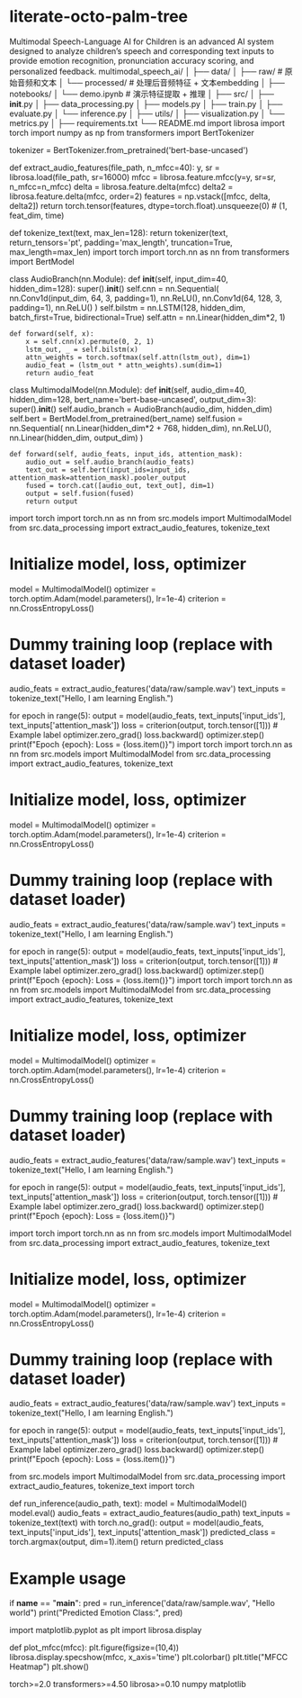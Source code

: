 # literate-octo-palm-tree
Multimodal Speech-Language AI for Children is an advanced AI system designed to analyze children’s speech and corresponding text inputs to provide emotion recognition, pronunciation accuracy scoring, and personalized feedback.
multimodal_speech_ai/
│
├── data/
│   ├── raw/                # 原始音频和文本
│   └── processed/          # 处理后音频特征 + 文本embedding
│
├── notebooks/
│   └── demo.ipynb          # 演示特征提取 + 推理
│
├── src/
│   ├── __init__.py
│   ├── data_processing.py
│   ├── models.py
│   ├── train.py
│   ├── evaluate.py
│   └── inference.py
│
├── utils/
│   ├── visualization.py
│   └── metrics.py
│
├── requirements.txt
└── README.md
import librosa
import torch
import numpy as np
from transformers import BertTokenizer

tokenizer = BertTokenizer.from_pretrained('bert-base-uncased')

def extract_audio_features(file_path, n_mfcc=40):
    y, sr = librosa.load(file_path, sr=16000)
    mfcc = librosa.feature.mfcc(y=y, sr=sr, n_mfcc=n_mfcc)
    delta = librosa.feature.delta(mfcc)
    delta2 = librosa.feature.delta(mfcc, order=2)
    features = np.vstack([mfcc, delta, delta2])
    return torch.tensor(features, dtype=torch.float).unsqueeze(0)  # (1, feat_dim, time)

def tokenize_text(text, max_len=128):
    return tokenizer(text, return_tensors='pt', padding='max_length', truncation=True, max_length=max_len)
import torch
import torch.nn as nn
from transformers import BertModel

class AudioBranch(nn.Module):
    def __init__(self, input_dim=40, hidden_dim=128):
        super().__init__()
        self.cnn = nn.Sequential(
            nn.Conv1d(input_dim, 64, 3, padding=1),
            nn.ReLU(),
            nn.Conv1d(64, 128, 3, padding=1),
            nn.ReLU()
        )
        self.bilstm = nn.LSTM(128, hidden_dim, batch_first=True, bidirectional=True)
        self.attn = nn.Linear(hidden_dim*2, 1)

    def forward(self, x):
        x = self.cnn(x).permute(0, 2, 1)
        lstm_out, _ = self.bilstm(x)
        attn_weights = torch.softmax(self.attn(lstm_out), dim=1)
        audio_feat = (lstm_out * attn_weights).sum(dim=1)
        return audio_feat

class MultimodalModel(nn.Module):
    def __init__(self, audio_dim=40, hidden_dim=128, bert_name='bert-base-uncased', output_dim=3):
        super().__init__()
        self.audio_branch = AudioBranch(audio_dim, hidden_dim)
        self.bert = BertModel.from_pretrained(bert_name)
        self.fusion = nn.Sequential(
            nn.Linear(hidden_dim*2 + 768, hidden_dim),
            nn.ReLU(),
            nn.Linear(hidden_dim, output_dim)
        )

    def forward(self, audio_feats, input_ids, attention_mask):
        audio_out = self.audio_branch(audio_feats)
        text_out = self.bert(input_ids=input_ids, attention_mask=attention_mask).pooler_output
        fused = torch.cat([audio_out, text_out], dim=1)
        output = self.fusion(fused)
        return output
import torch
import torch.nn as nn
from src.models import MultimodalModel
from src.data_processing import extract_audio_features, tokenize_text

# Initialize model, loss, optimizer
model = MultimodalModel()
optimizer = torch.optim.Adam(model.parameters(), lr=1e-4)
criterion = nn.CrossEntropyLoss()

# Dummy training loop (replace with dataset loader)
audio_feats = extract_audio_features('data/raw/sample.wav')
text_inputs = tokenize_text("Hello, I am learning English.")

for epoch in range(5):
    output = model(audio_feats, text_inputs['input_ids'], text_inputs['attention_mask'])
    loss = criterion(output, torch.tensor([1]))  # Example label
    optimizer.zero_grad()
    loss.backward()
    optimizer.step()
    print(f"Epoch {epoch}: Loss = {loss.item()}")
import torch
import torch.nn as nn
from src.models import MultimodalModel
from src.data_processing import extract_audio_features, tokenize_text

# Initialize model, loss, optimizer
model = MultimodalModel()
optimizer = torch.optim.Adam(model.parameters(), lr=1e-4)
criterion = nn.CrossEntropyLoss()

# Dummy training loop (replace with dataset loader)
audio_feats = extract_audio_features('data/raw/sample.wav')
text_inputs = tokenize_text("Hello, I am learning English.")

for epoch in range(5):
    output = model(audio_feats, text_inputs['input_ids'], text_inputs['attention_mask'])
    loss = criterion(output, torch.tensor([1]))  # Example label
    optimizer.zero_grad()
    loss.backward()
    optimizer.step()
    print(f"Epoch {epoch}: Loss = {loss.item()}")
import torch
import torch.nn as nn
from src.models import MultimodalModel
from src.data_processing import extract_audio_features, tokenize_text

# Initialize model, loss, optimizer
model = MultimodalModel()
optimizer = torch.optim.Adam(model.parameters(), lr=1e-4)
criterion = nn.CrossEntropyLoss()

# Dummy training loop (replace with dataset loader)
audio_feats = extract_audio_features('data/raw/sample.wav')
text_inputs = tokenize_text("Hello, I am learning English.")

for epoch in range(5):
    output = model(audio_feats, text_inputs['input_ids'], text_inputs['attention_mask'])
    loss = criterion(output, torch.tensor([1]))  # Example label
    optimizer.zero_grad()
    loss.backward()
    optimizer.step()
    print(f"Epoch {epoch}: Loss = {loss.item()}")

import torch
import torch.nn as nn
from src.models import MultimodalModel
from src.data_processing import extract_audio_features, tokenize_text

# Initialize model, loss, optimizer
model = MultimodalModel()
optimizer = torch.optim.Adam(model.parameters(), lr=1e-4)
criterion = nn.CrossEntropyLoss()

# Dummy training loop (replace with dataset loader)
audio_feats = extract_audio_features('data/raw/sample.wav')
text_inputs = tokenize_text("Hello, I am learning English.")

for epoch in range(5):
    output = model(audio_feats, text_inputs['input_ids'], text_inputs['attention_mask'])
    loss = criterion(output, torch.tensor([1]))  # Example label
    optimizer.zero_grad()
    loss.backward()
    optimizer.step()
    print(f"Epoch {epoch}: Loss = {loss.item()}")

from src.models import MultimodalModel
from src.data_processing import extract_audio_features, tokenize_text
import torch

def run_inference(audio_path, text):
    model = MultimodalModel()
    model.eval()
    audio_feats = extract_audio_features(audio_path)
    text_inputs = tokenize_text(text)
    with torch.no_grad():
        output = model(audio_feats, text_inputs['input_ids'], text_inputs['attention_mask'])
    predicted_class = torch.argmax(output, dim=1).item()
    return predicted_class

# Example usage
if __name__ == "__main__":
    pred = run_inference('data/raw/sample.wav', "Hello world")
    print("Predicted Emotion Class:", pred)

import matplotlib.pyplot as plt
import librosa.display

def plot_mfcc(mfcc):
    plt.figure(figsize=(10,4))
    librosa.display.specshow(mfcc, x_axis='time')
    plt.colorbar()
    plt.title("MFCC Heatmap")
    plt.show()

torch>=2.0
transformers>=4.50
librosa>=0.10
numpy
matplotlib






